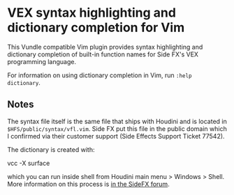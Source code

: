 # VEX syntax highlighting and dictionary completion for Vim

This Vundle compatible Vim plugin provides syntax highlighting and
dictionary completion of built-in function names for Side FX's VEX programming language.

For information on using dictionary completion in Vim, run `:help dictionary`.

## Notes

The syntax file itself is the same file that ships with Houdini and is located in
`$HFS/public/syntax/vfl.vim`. Side FX put this file in the public domain which I confirmed
via their customer support (Side Effects Support Ticket 77542).


The dictionary is created with:

   vcc -X surface

which you can run inside shell from Houdini main menu > Windows > Shell. More information
on this process is [in the SideFX forum](https://www.sidefx.com/forum/topic/19533/#post-91824).

